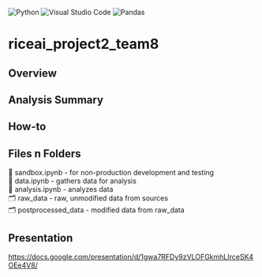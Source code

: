 ![Python](https://img.shields.io/badge/python-3670A0?style=for-the-badge&logo=python&logoColor=ffdd54)
![Visual Studio Code](https://img.shields.io/badge/Visual%20Studio%20Code-0078d7.svg?style=for-the-badge&logo=visual-studio-code&logoColor=white)
![Pandas](https://img.shields.io/badge/pandas-%23150458.svg?style=for-the-badge&logo=pandas&logoColor=white)

# riceai_project2_team8
## Overview

## Analysis Summary

## How-to

## Files n Folders
:paperclip: sandbox.ipynb - for non-production development and testing      
:paperclip: data.ipynb - gathers data for analysis      
:paperclip: analysis.ipynb - analyzes data      
:card_index_dividers: raw_data - raw, unmodified data from sources      
:card_index_dividers: postprocessed_data - modified data from raw_data
## Presentation
https://docs.google.com/presentation/d/1gwa7RFDy9zVLOFGkmhLIrceSK4OEe4V8/